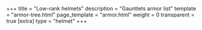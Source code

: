 +++
title = "Low-rank helmets"
description = "Gauntlets armor list"
template = "armor-tree.html"
page_template = "armor.html"
weight = 0
transparent = true
[extra]
type = "helmet"
+++
